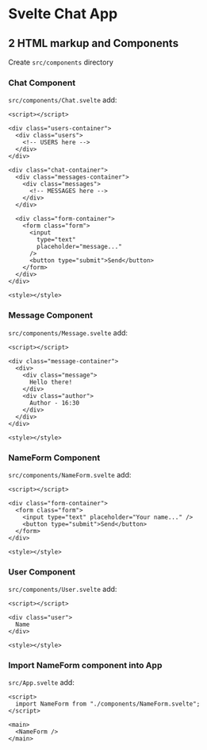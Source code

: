 # Svelte Chat App
## 2 HTML markup and Components
Create `src/components` directory

### Chat Component
 `src/components/Chat.svelte` add:
```
<script></script>

<div class="users-container">
  <div class="users">
    <!-- USERS here -->
  </div>
</div>

<div class="chat-container">
  <div class="messages-container">
    <div class="messages">
      <!-- MESSAGES here -->
    </div>
  </div>

  <div class="form-container">
    <form class="form">
      <input
        type="text"
        placeholder="message..."
      />
      <button type="submit">Send</button>
    </form>
  </div>
</div>

<style></style>
```

### Message Component
`src/components/Message.svelte` add:
```
<script></script>

<div class="message-container">
  <div>
    <div class="message">
      Hello there!
    </div>
    <div class="author">
      Author - 16:30
    </div>
  </div>
</div>

<style></style>

```

### NameForm Component
`src/components/NameForm.svelte` add:
```
<script></script>

<div class="form-container">
  <form class="form">
    <input type="text" placeholder="Your name..." />
    <button type="submit">Send</button>
  </form>
</div>

<style></style>
```

### User Component
`src/components/User.svelte` add:
```
<script></script>

<div class="user">
  Name
</div>

<style></style>
```

### Import NameForm component into App
`src/App.svelte` add:

```
<script>
  import NameForm from "./components/NameForm.svelte";
</script>

<main>
  <NameForm />
</main>
```
